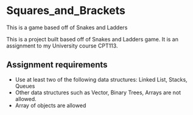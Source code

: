 # Squares_and_Brackets
This is a game based off of Snakes and Ladders

This is a project built based off of Snakes and Ladders game. It is an assignment to my University course CPT113.

## Assignment requirements
- Use at least two of the following data structures: Linked List, Stacks, Queues
- Other data structures such as Vector, Binary Trees, Arrays are not allowed.
- Array of objects are allowed

